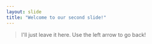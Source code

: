 ```yaml
---
layout: slide
title: "Welcome to our second slide!"
---
```

> I'll just leave it here.
Use the left arrow to go back!
